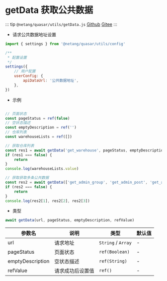 # getData 获取公共数据

::: tip
`@netang/quasar/utils/getData.js` [Github](https://github.com/netangsoft/netang-quasar/blob/main/utils/getData.js) [Gitee](https://gitee.com/jinmarcus/netang-quasar/blob/main/utils/getData.js)
:::

- 请求公共数据地址设置

```javascript
import { settings } from '@netang/quasar/utils/config'

/**
 * 配置设置
 */
settings({
    // 用户配置
    userConfig: {
        apiDataUrl: '公共数据地址',
    },
})
```

- 示例

```javascript

// 页面状态
const pageStatus = ref(false)
// 空状态描述
const emptyDescription = ref('')
// 仓库列表
const warehouseLists = ref([])

// 获取仓库列表
const res1 = await getData('get_warehouse', pageStatus, emptyDescription, warehouseLists)
if (res1 === false) {
    return
}
console.log(warehouseLists.value)

// 获取获取多条公共数据
const res2 = await getData(['get_admin_group', 'get_admin_post', 'get_admin_role'], pageStatus, emptyDescription)
if (res2 === false) {
    return
}
console.log(res2[1], res2[2], res2[3])
```

- 类型

```javascript
await getData(url, pageStatus, emptyDescription, refValue)
```

| 参数名      | 说明 | 类型       | 默认值   |
|----------|--|----------|-------|
| url      | 请求地址 | `String` / `Array` | -     |
| pageStatus | 页面状态 | `ref(Boolean)` | - |
| emptyDescription | 空状态描述 | `ref(String)` | - |
| refValue | 请求成功后设置值 | `ref()` | - |
